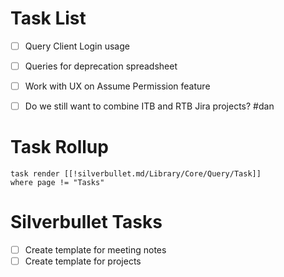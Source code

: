 
# Task List
* [ ] Query Client Login usage
* [ ] Queries for deprecation spreadsheet
* [ ] Work with UX on Assume Permission feature
* [ ] Do we still want to combine ITB and RTB Jira projects? #dan




# Task Rollup

```query
task render [[!silverbullet.md/Library/Core/Query/Task]]
where page != "Tasks"
```


# Silverbullet Tasks
* [ ] Create template for meeting notes
* [ ] Create template for projects